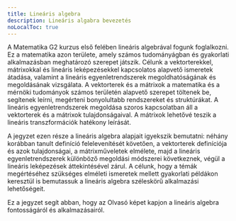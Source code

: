 ```yaml
---
title: Lineáris algebra
description: Lineáris algabra bevezetés
noLocalToc: true
---
```


A Matematika G2 kurzus első felében lineáris algebrával fogunk foglalkozni.
Ez a matematika azon területe, amely számos tudományágban és gyakorlati
alkalmazásban meghatározó szerepet játszik. Célunk a vektorterekkel, mátrixokkal
és lineáris leképezésekkel kapcsolatos alapvető ismeretek átadása, valamint a
lineáris egyenletrendszerek megoldhatóságának és megoldásának vizsgálata.
A vektorterek és a mátrixok a matematika és a mérnöki tudományok számos
területén alapvető szerepet töltenek be, segítenek leírni, megérteni
bonyolultabb rendszereket és struktúrákat. A lineáris egyenletrendszerek
megoldása szoros kapcsolatban áll a vektorterek és a mátrixok tulajdonságaival.
A mátrixok lehetővé teszik a lineáris transzformációk hatékony leírását.

A jegyzet ezen része a lineáris algebra alapjait igyekszik bemutatni: néhány
korábban tanult definíció felelevenítését követően, a vektorterek definíciója és
azok tulajdonságai, a mátrixműveletek elmélete, majd a lineáris
egyenletrendszerek különböző megoldási módszerei következnek, végül a lineáris
leképezések áttekintésével zárul. A célunk, hogy a témák megértéséhez szükséges
elméleti ismeretek mellett gyakorlati példákon keresztül is bemutassuk a
lineáris algebra széleskörű alkalmazási lehetőségeit.

Ez a jegyzet segít abban, hogy az Olvasó képet kapjon a lineáris algebra
fontosságáról és alkalmazásairól.
